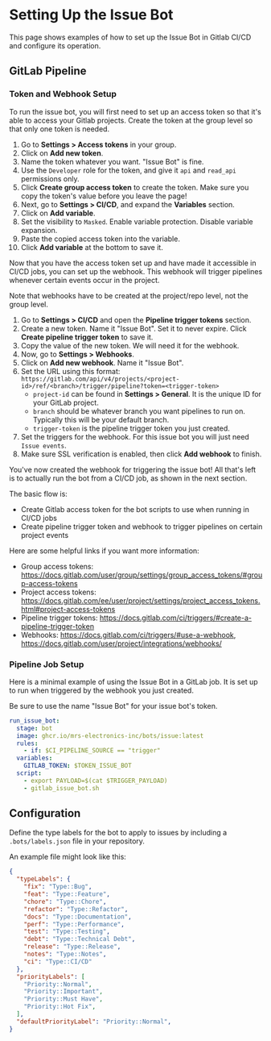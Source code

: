 # Setting Up the Issue Bot

This page shows examples of how to set up the Issue Bot in Gitlab CI/CD and configure its operation.

## GitLab Pipeline

### Token and Webhook Setup

To run the issue bot, you will first need to set up an access token so that it's able to access your Gitlab projects. Create the token at the group level so that only one token is needed.

1. Go to **Settings > Access tokens** in your group.
2. Click on **Add new token**.
3. Name the token whatever you want. "Issue Bot" is fine.
4. Use the `Developer` role for the token, and give it `api` and `read_api` permissions only.
5. Click **Create group access token** to create the token. Make sure you copy the token's value before you leave the page!
6. Next, go to **Settings > CI/CD**, and expand the **Variables** section.
7. Click on **Add variable**.
8. Set the visibility to `Masked`. Enable variable protection. Disable variable expansion.
9. Paste the copied access token into the variable.
10. Click **Add variable** at the bottom to save it.

Now that you have the access token set up and have made it accessible in CI/CD jobs, you can set up the webhook. This webhook will trigger pipelines whenever certain events occur in the project.

Note that webhooks have to be created at the project/repo level, not the group level.

1. Go to **Settings > CI/CD** and open the **Pipeline trigger tokens** section.
2. Create a new token. Name it "Issue Bot". Set it to never expire. Click **Create pipeline trigger token** to save it.
3. Copy the value of the new token. We will need it for the webhook.
4. Now, go to **Settings > Webhooks**.
5. Click on **Add new webhook**. Name it "Issue Bot".
6. Set the URL using this format: `https://gitlab.com/api/v4/projects/<project-id>/ref/<branch>/trigger/pipeline?token=<trigger-token>`
    - `project-id` can be found in **Settings > General**. It is the unique ID for your GitLab project.
    - `branch` should be whatever branch you want pipelines to run on. Typically this will be your default branch.
    - `trigger-token` is the pipeline trigger token you just created.
7. Set the triggers for the webhook. For this issue bot you will just need `Issue events`.
8. Make sure SSL verification is enabled, then click **Add webhook** to finish.

You've now created the webhook for triggering the issue bot! All that's left is to actually run the bot from a CI/CD job, as shown in the next section.

The basic flow is:

- Create Gitlab access token for the bot scripts to use when running in CI/CD jobs
- Create pipeline trigger token and webhook to trigger pipelines on certain project events

Here are some helpful links if you want more information:

- Group access tokens: https://docs.gitlab.com/user/group/settings/group_access_tokens/#group-access-tokens
- Project access tokens: https://docs.gitlab.com/ee/user/project/settings/project_access_tokens.html#project-access-tokens
- Pipeline trigger tokens: https://docs.gitlab.com/ci/triggers/#create-a-pipeline-trigger-token
- Webhooks: https://docs.gitlab.com/ci/triggers/#use-a-webhook, https://docs.gitlab.com/user/project/integrations/webhooks/

### Pipeline Job Setup

Here is a minimal example of using the Issue Bot in a GitLab job. It is set up to run when triggered by the webhook you just created.

Be sure to use the name "Issue Bot" for your issue bot's token.

```yaml
run_issue_bot:
  stage: bot
  image: ghcr.io/mrs-electronics-inc/bots/issue:latest
  rules:
    - if: $CI_PIPELINE_SOURCE == "trigger"
  variables:
    GITLAB_TOKEN: $TOKEN_ISSUE_BOT
  script:
    - export PAYLOAD=$(cat $TRIGGER_PAYLOAD)
    - gitlab_issue_bot.sh
```

## Configuration

Define the type labels for the bot to apply to issues by including a `.bots/labels.json` file in your repository.

An example file might look like this:

```json
{
  "typeLabels": {
    "fix": "Type::Bug",
    "feat": "Type::Feature",
    "chore": "Type::Chore",
    "refactor": "Type::Refactor",
    "docs": "Type::Documentation",
    "perf": "Type::Performance",
    "test": "Type::Testing",
    "debt": "Type::Technical Debt",
    "release": "Type::Release",
    "notes": "Type::Notes",
    "ci": "Type::CI/CD"
  },
  "priorityLabels": [
    "Priority::Normal",
    "Priority::Important",
    "Priority::Must Have",
    "Priority::Hot Fix",
  ],
  "defaultPriorityLabel": "Priority::Normal",
}
```
